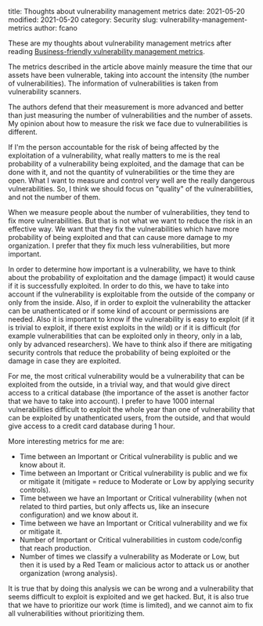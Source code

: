 title: Thoughts about vulnerability management metrics
date: 2021-05-20
modified: 2021-05-20
category: Security
slug: vulnerability-management-metrics
author: fcano

These are my thoughts about vulnerability management metrics after reading [Business-friendly vulnerability management metrics](https://medium.com/uber-security-privacy/business-friendly-vulnerability-management-metrics-cfd702fd7705).

The metrics described in the article above mainly measure the time that our assets have been vulnerable, taking into account the intensity (the number of vulnerabilities). The information of vulnerabilities is taken from vulnerability scanners.

The authors defend that their measurement is more advanced and better than just measuring the number of vulnerabilities and the number of assets. My opinion about how to measure the risk we face due to vulnerabilities is different.

If I'm the person accountable for the risk of being affected by the exploitation of a vulnerability, what really matters to me is the real probability of a vulnerability being exploited, and the damage that can be done with it, and not the quantity of vulnerabilities or the time they are open. What I want to measure and control very well are the really dangerous vulnerabilities. So, I think we should focus on "quality" of the vulnerabilities, and not the number of them.

When we measure people about the number of vulnerabilities, they tend to fix more vulnerabilities. But that is not what we want to reduce the risk in an effective way. We want that they fix the vulnerabilities which have more probability of being exploited and that can cause more damage to my organization. I prefer that they fix much less vulnerabilities, but more important.

In order to determine how important is a vulnerability, we have to think about the probability of exploitation and the damage (impact) it would cause if it is successfully exploited. In order to do this, we have to take into account if the vulnerability is exploitable from the outside of the company or only from the inside. Also, if in order to exploit the vulnerability the attacker can be unathenticated or if some kind of account or permissions are needed. Also it is important to know if the vulnerability is easy to exploit (if it is trivial to exploit, if there exist exploits in the wild) or if it is difficult (for example vulnerabilities that can be exploited only in theory, only in a lab, only by advanced researchers). We have to think also if there are mitigating security controls that reduce the probability of being exploited or the damage in case they are exploited.

For me, the most critical vulnerability would be a vulnerability that can be exploited from the outside, in a trivial way, and that would give direct access to a critical database (the importance of the asset is another factor that we have to take into account). I prefer to have 1000 internal vulnerabilities difficult to exploit the whole year than one of vulnerability that can be exploited by unathenticated users, from the outside, and that would give access to a credit card database during 1 hour.

More interesting metrics for me are:
* Time between an Important or Critical vulnerability is public and we know about it.
* Time between an Important or Critical vulnerability is public and we fix or mitigate it (mitigate = reduce to Moderate or Low by applying security controls).
* Time between we have an Important or Critical vulnerability (when not related to third parties, but only affects us, like an insecure configuration) and we know about it.
* Time between we have an Important or Critical vulnerability and we fix or mitigate it.
* Number of Important or Critical vulnerabilities in custom code/config that reach production.
* Number of times we classify a vulnerability as Moderate or Low, but then it is used by a Red Team or malicious actor to attack us or another organization (wrong analysis).

It is true that by doing this analysis we can be wrong and a vulnerability that seems difficult to exploit is exploited and we get hacked. But, it is also true that we have to prioritize our work (time is limited), and we cannot aim to fix all vulnerabilities without prioritizing them.
